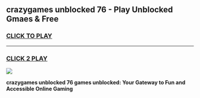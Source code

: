 
## crazygames unblocked 76 - Play Unblocked Gmaes & Free
<h3>
<a href="https://news.freeplayer.one?title=crazygames_unblocked_76&ref=23F">CLICK TO PLAY</a></h3>
<hr>

<h3>
<a href="https://news.freeplayer.one?title=crazygames_unblocked_76&ref=23F">CLICK 2 PLAY</a>
  
</h3>

<a href="https://news.freeplayer.one?title=crazygames_unblocked_76&ref=23F/"><img src="https://clearcache.store/games.png"></a>


**crazygames unblocked 76 games unblocked: Your Gateway to Fun and Accessible Online Gaming**
